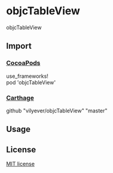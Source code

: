 # objcTableView
objcTableView

## Import
### [CocoaPods](http://cocoapods.org)
use_frameworks!
</br>
pod 'objcTableView'

### [Carthage](https://github.com/Carthage/Carthage)
github "vilyever/objcTableView" "master"

## Usage

## License

[MIT license](LICENSE)
